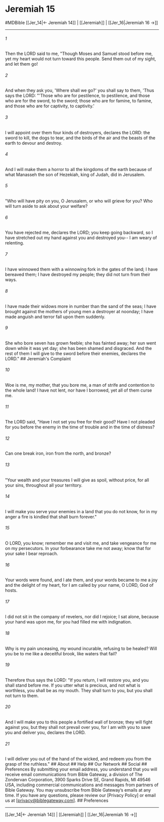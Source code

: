 # Jeremiah 15
#MDBible
[[Jer_14|← Jeremiah 14]] | [[Jeremiah]] | [[Jer_16|Jeremiah 16 →]]

***






###### 1 


Then the LORD said to me, "Though Moses and Samuel stood before me, yet my heart would not turn toward this people. Send them out of my sight, and let them go! 





###### 2 


And when they ask you, 'Where shall we go?' you shall say to them, 'Thus says the LORD: "'Those who are for pestilence, to pestilence, and those who are for the sword, to the sword; those who are for famine, to famine, and those who are for captivity, to captivity.' 





###### 3 


I will appoint over them four kinds of destroyers, declares the LORD: the sword to kill, the dogs to tear, and the birds of the air and the beasts of the earth to devour and destroy. 





###### 4 


And I will make them a horror to all the kingdoms of the earth because of what Manasseh the son of Hezekiah, king of Judah, did in Jerusalem. 





###### 5 


"Who will have pity on you, O Jerusalem, or who will grieve for you? Who will turn aside to ask about your welfare? 





###### 6 


You have rejected me, declares the LORD; you keep going backward, so I have stretched out my hand against you and destroyed you-- I am weary of relenting. 





###### 7 


I have winnowed them with a winnowing fork in the gates of the land; I have bereaved them; I have destroyed my people; they did not turn from their ways. 





###### 8 


I have made their widows more in number than the sand of the seas; I have brought against the mothers of young men a destroyer at noonday; I have made anguish and terror fall upon them suddenly. 





###### 9 


She who bore seven has grown feeble; she has fainted away; her sun went down while it was yet day; she has been shamed and disgraced. And the rest of them I will give to the sword before their enemies, declares the LORD." ## Jeremiah's Complaint 





###### 10 


Woe is me, my mother, that you bore me, a man of strife and contention to the whole land! I have not lent, nor have I borrowed, yet all of them curse me. 





###### 11 


The LORD said, "Have I not set you free for their good? Have I not pleaded for you before the enemy in the time of trouble and in the time of distress? 





###### 12 


Can one break iron, iron from the north, and bronze? 





###### 13 


"Your wealth and your treasures I will give as spoil, without price, for all your sins, throughout all your territory. 





###### 14 


I will make you serve your enemies in a land that you do not know, for in my anger a fire is kindled that shall burn forever." 





###### 15 


O LORD, you know; remember me and visit me, and take vengeance for me on my persecutors. In your forbearance take me not away; know that for your sake I bear reproach. 





###### 16 


Your words were found, and I ate them, and your words became to me a joy and the delight of my heart, for I am called by your name, O LORD, God of hosts. 





###### 17 


I did not sit in the company of revelers, nor did I rejoice; I sat alone, because your hand was upon me, for you had filled me with indignation. 





###### 18 


Why is my pain unceasing, my wound incurable, refusing to be healed? Will you be to me like a deceitful brook, like waters that fail? 





###### 19 


Therefore thus says the LORD: "If you return, I will restore you, and you shall stand before me. If you utter what is precious, and not what is worthless, you shall be as my mouth. They shall turn to you, but you shall not turn to them. 





###### 20 


And I will make you to this people a fortified wall of bronze; they will fight against you, but they shall not prevail over you, for I am with you to save you and deliver you, declares the LORD. 





###### 21 


I will deliver you out of the hand of the wicked, and redeem you from the grasp of the ruthless." ## About ## Help ## Our Network ## Social ## Preferences By submitting your email address, you understand that you will receive email communications from Bible Gateway, a division of The Zondervan Corporation, 3900 Sparks Drive SE, Grand Rapids, MI 49546 USA, including commercial communications and messages from partners of Bible Gateway. You may unsubscribe from Bible Gateway&rsquo;s emails at any time. If you have any questions, please review our [Privacy Policy] or email us at [privacy@biblegateway.com]. ## Preferences

***

[[Jer_14|← Jeremiah 14]] | [[Jeremiah]] | [[Jer_16|Jeremiah 16 →]]
